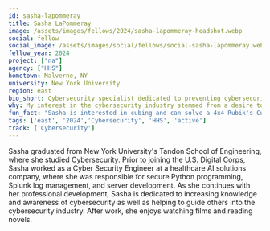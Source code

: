 ```yaml
---
id: sasha-lapommeray
title: Sasha LaPommeray
image: /assets/images/fellows/2024/sasha-lapommeray-headshot.webp
social: fellow
social_image: /assets/images/social/fellows/social-sasha-lapommeray.webp
fellow_year: 2024
project: ["na"]
agency: ["HHS"]
hometown: Malverne, NY
university: New York University
region: east
bio_short: Cybersecurity specialist dedicated to preventing cybersecurity attacks on a national scale
why: My interest in the cybersecurity industry stemmed from a desire to help prevent cybersecurity attacks on a national scale. USDC is instrumental in helping me to fulfill my dreams of utilizing my cybersecurity skills in a public service context.
fun_fact: "Sasha is interested in cubing and can solve a 4x4 Rubik's Cube."
tags: ['east', '2024','Cybersecurity', 'HHS', 'active']
track: ['Cybersecurity']
---
```


Sasha graduated from New York University's Tandon School of Engineering, where she studied Cybersecurity. Prior to joining the U.S. Digital Corps, Sasha worked as a Cyber Security Engineer at a healthcare AI solutions company, where she was responsible for secure Python programming, Splunk log management, and server development. 
As she continues with her professional development, Sasha is dedicated to increasing knowledge and awareness of cybersecurity as well as helping to guide others into the cybersecurity industry. After work, she enjoys watching films and reading novels. 